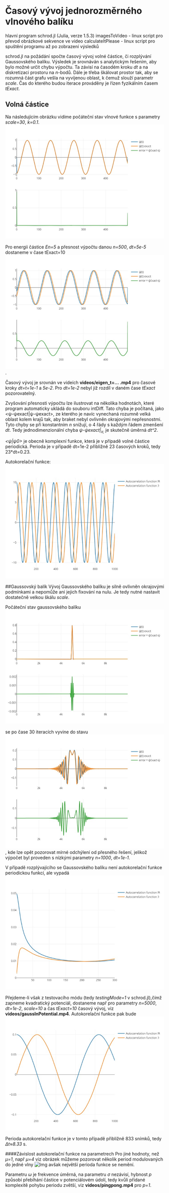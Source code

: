 # Časový vývoj jednorozměrného vlnového balíku

hlavní program schrod.jl (Julia, verze 1.5.3)
imagesToVideo - linux script pro převod obrázkové sekvence ve video
calculateItPlease - linux script pro spuštění programu až po zobrazení výsledků

schrod.jl na požádání spočte časový vývoj volné částice, či rozplývání Gaussovského balíku. Výsledek je srovnáván s analytickým řešením, aby bylo možné určit chybu výpočtu. Ta závisí na časodém kroku *dt* a na diskretizaci prostoru na *n*-bodů. Dále je třeba škálovat prostor tak, aby se rozumná část grafu vešla na vyvíjenou oblast, k čemuž slouží parametr *scale*. Čas do kterého budou iterace prováděny je řízen fyzikálním časem *tExact*.


## Volná částice
Na následujícím obrázku vidíme počáteční stav vlnové funkce s parametry *scale=30*, *k=0.1*. ![img](https://github.com/strelda/schrodingerEvolution/blob/main/images/eigen_initial.jpeg?raw=true "vlastní stav")

Pro energii částice *En=5* a přesnost výpočtu danou *n=500*, *dt=5e-5* dostaneme v čase tExact=10 ![img](https://github.com/strelda/schrodingerEvolution/blob/main/images/eigen_500_30_5e-2_10_k0.1_E5.jpeg?raw=true "vlastní stav 1").

Časový vývoj je srovnán ve videích **videos/eigen_t=... .mp4** pro časové kroky *dt=t=1e-1* a *5e-2*. Pro *dt=1e-2* nebyl již rozdíl v daném čase *tExact* pozorovatelný.

Zvyšování přesnosti výpočtu lze ilustrovat na několika hodnotách, které program automaticky ukládá do souboru intDiff. Tato chyba je počítaná, jako <ψ-ψexact|ψ-ψexact>, ze kterého je navíc vynechaná rozumně velká oblast kolem krajů tak, aby braket nebyl ovlivněn okrajovými nepřesnostmi.
Tyto chyby se při konstantním *n* snižují, o 4 řády s každým řádem zmenšení *dt*. Tedy jednodimenzionální chyba *ψ-ψexact|<sub>x;</sub>* je skutečně úměrná *dt^2*. 

*<ψ|ψ0>* je obecně komplexní funkce, která je v případě volné částice periodická. Perioda je v případě dt=1e-2 přibližně 23 časových kroků, tedy 23*dt=0.23. 

Autokorelační funkce:
![Img](https://github.com/strelda/schrodingerEvolution/blob/main/images/eigen_autocorrelation.jpeg?raw=true "Autokorelační funkce")


##Gaussovský balík
Vývoj Gaussovského balíku je silně ovlivněn okrajovými podmínkami a nepomůže ani jejich fixování na nulu. Je tedy nutné nastavit dostatečně velkou škálu *scale*. 

Počáteční stav gaussovského balíku
![Img](https://github.com/strelda/schrodingerEvolution/blob/main/images/gauss_initial.jpeg?raw=true "Autokorelační funkce")


se po čase 30 iteracích vyvine do stavu 
![Img](https://github.com/strelda/schrodingerEvolution/blob/main/images/gauss_10000_20_1e-1_30_frame30.jpeg?raw=true "Autokorelační funkce"),
kde lze opět pozorovat mírné odchýlení od přesného řešení, jelikož výpočet byl proveden s nízkými parametry *n=1000*, *dt=1e-1*.

V případě rozplývajícího se Gaussovského balíku není autokorelační funkce periodickou funkcí, ale vypadá
![Img](https://github.com/strelda/schrodingerEvolution/blob/main/images/gauss_autocorrelation.jpeg?raw=true "Autokorelační funkce")

Přejdeme-li však z testovacího módu (tedy *testingMode=1* v schrod.jl),čímž zapneme kvadratický potenciál, dostaneme např pro parametry *n=5000*, *dt=1e-2*, *scale=10* a čas *tExact=10* časový vývoj, viz **videos/gaussInPotential.mp4**. Autokorelační funkce pak bude
![Img](https://github.com/strelda/schrodingerEvolution/blob/main/images/gauss_autocorrelationPotential.jpeg?raw=true "Autokorelační funkce")

Perioda autokorelační funkce je v tomto případě přibližně 833 snímků, tedy *Δt≈8.33* s.

####Závislost autokorelační funkce na parametrech
Pro jiné hodnoty, než *μ=1*, např *μ=4* viz obrázek můžeme pozorovat několik period modulovaných do jedné vlny
![Img](https://github.com/strelda/schrodingerEvolution/blob/main/images/gauss_autocorrelation_μ4.jpeg?raw=true "Autokorelační funkce")
avšak největší perioda funkce se nemění.

Parametru *ω* je frekvence úměrná, na parametru *σ* nezávisí, hybnost *p* způsobí přebíhání částice v potenciálovém údolí, tedy kvůli přidané komplexitě pohybu periodu zvětší, viz **videos/pingpong.mp4** pro *p=1*. 